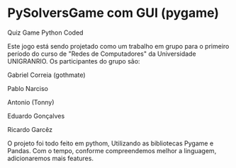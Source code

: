 # PySolversGame com GUI (pygame)

Quiz Game Python Coded

Este jogo está sendo projetado como um trabalho em grupo para o primeiro período do curso de "Redes de Computadores" da Universidade UNIGRANRIO. Os participantes do grupo são:

Gabriel Correia (gothmate)

Pablo Narciso

Antonio (Tonny)

Eduardo Gonçalves

Ricardo Garcêz

O projeto foi todo feito em pythom, Utilizando as bibliotecas Pygame e Pandas. Com o tempo, conforme compreendemos melhor a linguagem, adicionaremos mais features.
